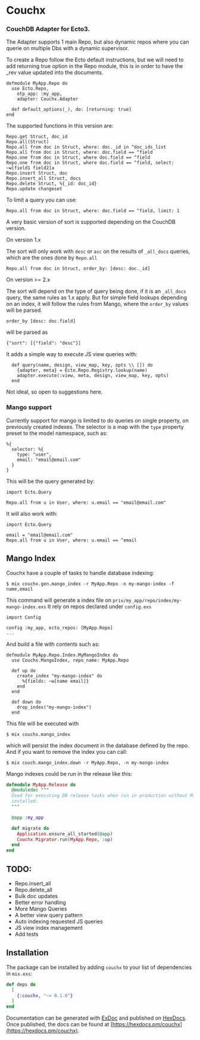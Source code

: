 # Couchx

### CouchDB Adapter for Ecto3.

The Adapter supports 1 main Repo, but also dynamic repos where you can querie on multiple Dbs with a dynamic supervisor.

To create a Repo follow the Ecto default instructions, but we will need to add returning true option in the Repo module,
this is in order to have the _rev value updated into the documents.

```
defmodule MyApp.Repo do
  use Ecto.Repo,
    otp_app: :my_app,
    adapter: Couchx.Adapter

  def default_options(_), do: [returning: true]
end
```

The supported functions in this version are:

```
Repo.get Struct, doc_id
Repo.all(Struct)
Repo.all from doc in Struct, where: doc._id in ^doc_ids_list
Repo.all from doc in Struct, where: doc.field == ^field
Repo.one from doc in Struct, where doc.field == ^field
Repo.one from doc in Struct, where doc.field == ^field, select: ~w[field1 field2]a
Repo.insert Struct, doc
Repo.insert_all Struct, docs
Repo.delete Struct, %{_id: doc_id}
Repo.update changeset
```

To limit a query you can use:

```
Repo.all from doc in Struct, where: doc.field == ^field, limit: 1
```

A very basic version of sort is supported depending on the CouchDB version.

On version 1.x

The sort will only work with `desc` or `asc` on the results of `_all_docs` queries,
which are the ones done by `Repo.all`

```
Repo.all from doc in Struct, order_by: [desc: doc._id]
```

On version >= 2.x

The sort will depend on the type of query being done, if it is an `_all_docs` query, the same rules as 1.x apply.
But for simple field lookups depending on an index, it will follow the rules from Mango, where the `order_by` values will be parsed.

```
order_by [desc: doc.field]
```

will be parsed as

```
{"sort": [{"field": "desc"}]
```

It adds a simple way to execute JS view queries with:

```
  def query(name, design, view_map, key, opts \\ []) do
    {adapter, meta} = Ecto.Repo.Registry.lookup(name)
    adapter.execute(:view, meta, design, view_map, key, opts)
  end
```

Not ideal, so open to suggestions here.

### Mango support

Currently support for mango is limited to do queries on single property, on previously created indexes.
The selector is a map with the `type` property preset to the model namespace, such as:

```
%{
  selector: %{
    type: "user",
    email: "email@email.com"
  }
}
```

This will be the query generated by:

```
import Ecto.Query

Repo.all from u in User, where: u.email == "email@email.com"
```

It will also work with:

```
import Ecto.Query

email = "email@email.com"
Repo.all from u in User, where: u.email == ^email
```

## Mango Index

Couchx have a couple of tasks to handle database indexing:

```
$ mix couchx.gen.mango_index -r MyApp.Repo -n my-mango-index -f name,email
```

This command will generate a index file on `priv/my_app/repo/index/my-mango-index.exs`
It rely on repos declared under `config.exs`

```
import Config

config :my_app, ecto_repos: [MyApp.Repo]
...
```

And build a file with contents such as:

```
defmodule MyApp.Repo.Index.MyMangoIndex do
  use Couchx.MangoIndex, repo_name: MyApp.Repo

  def up do
    create_index "my-mango-index" do
      %{fields: ~w[name email]}
    end
  end

  def down do
    drop_index("my-mango-index")
  end
```

This file will be executed with

```
$ mix couchx.mango_index
```

which will persist the index document in the database defined by the repo.
And if you want to remove the index you can call:

`$ mix couch.mango_index.down -r MyApp.Repo, -n my-mango-index`

Mango indexes could be run in the release like this:

```elixir
defmodule MyApp.Release do
  @moduledoc """
  Used for executing DB release tasks when run in production without Mix
  installed.
  """

  @app :my_app

  def migrate do
    Application.ensure_all_started(@app)
    Couchx.Migrator.run(MyApp.Repo, :up)
  end
end
```

## TODO:

* Repo.insert_all
* Repo.delete_all
* Bulk doc updates
* Better error handling
* More Mango Queries
* A better view query pattern
* Auto indexing requested JS queries
* JS view index management
* Add tests

## Installation

The package can be installed by adding `couchx` to your list of dependencies in `mix.exs`:

```elixir
def deps do
  [
    {:couchx, "~> 0.1.0"}
  ]
end
```

Documentation can be generated with [ExDoc](https://github.com/elixir-lang/ex_doc)
and published on [HexDocs](https://hexdocs.pm). Once published, the docs can
be found at [https://hexdocs.pm/couchx](https://hexdocs.pm/couchx).

